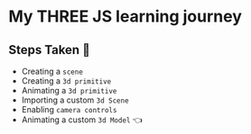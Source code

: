 # My **THREE JS** learning journey
## Steps Taken  🚀
- Creating a `scene`
- Creating a `3d primitive`
- Animating a `3d primitive`
- Importing a custom `3d Scene`
- Enabling `camera controls`
- Animating a custom `3d Model` 👈

